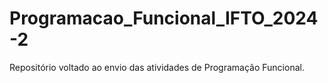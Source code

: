 # Programacao_Funcional_IFTO_2024-2
Repositório voltado ao envio das atividades de Programação Funcional.
